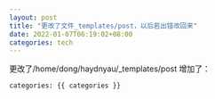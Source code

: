 ```yaml
---
layout: post
title: "更改了文件_templates/post，以后若出错改回来"
date: 2022-01-07T06:19:02+08:00
categories: tech
---
```


更改了/home/dong/haydnyau/_templates/post
增加了：  

	categories: {{ categories }}
